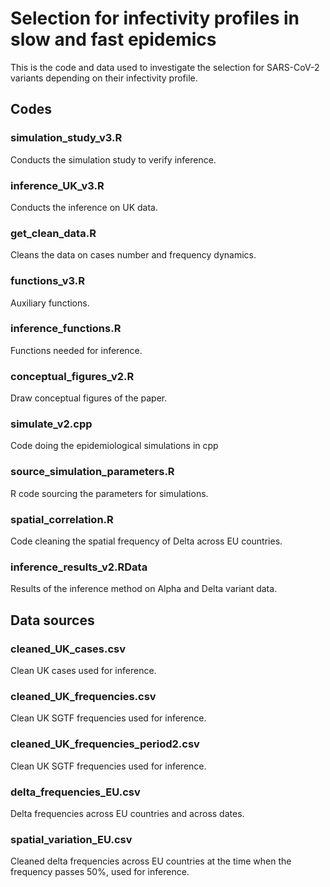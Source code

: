 # Selection for infectivity profiles in slow and fast epidemics

This is the code and data used to investigate the selection for SARS-CoV-2 variants depending on their infectivity profile.

## Codes

### simulation_study_v3.R

Conducts the simulation study to verify inference.

### inference_UK_v3.R

Conducts the inference on UK data.

### get_clean_data.R

Cleans the data on cases number and frequency dynamics.

### functions_v3.R

Auxiliary functions.

### inference_functions.R

Functions needed for inference.

### conceptual_figures_v2.R

Draw conceptual figures of the paper.

### simulate_v2.cpp

Code doing the epidemiological simulations in cpp

### source_simulation_parameters.R

R code sourcing the parameters for simulations.

### spatial_correlation.R

Code cleaning the spatial frequency of Delta across EU countries.

### inference_results_v2.RData

Results of the inference method on Alpha and Delta variant data.

## Data sources

### cleaned_UK_cases.csv

Clean UK cases used for inference.

### cleaned_UK_frequencies.csv

Clean UK SGTF frequencies used for inference.

### cleaned_UK_frequencies_period2.csv

Clean UK SGTF frequencies used for inference.

### delta_frequencies_EU.csv

Delta frequencies across EU countries and across dates.

### spatial_variation_EU.csv

Cleaned delta frequencies across EU countries at the time when the frequency passes 50%, used for inference.


